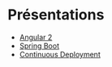 # Présentations

* [Angular 2](https://pinguet62.github.io/Presentations/angular2/index.html)
* [Spring Boot](https://pinguet62.github.io/Presentations/spring-boot/index.html)
* [Continuous Deployment](https://pinguet62.github.io/Presentations/continuous-deployment/index.html)
